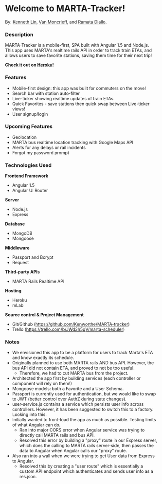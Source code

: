 # Welcome to MARTA-Tracker!
By: [Kenneth Lin](https://github.com/Kenworthe), [Van Moncrieff](https://github.com/vanmoncrieff), and [Ramata Diallo](https://github.com/ramata).

### Description

MARTA-Tracker is a mobile-first, SPA built with Angular 1.5 and Node.js. This app uses MARTA's realtime rails API in order to track train ETAs, and allows users to save favorite stations, saving them time for their next trip!

  **Check it out on [Heroku](http://marta-tracker.herokuapp.com/)!**

### Features

* Mobile-first design: this app was built for commuters on the move!
* Search bar with station auto-filter
* Live-ticker showing realtime updates of train ETAs
* Quick Favorites - save stations then quick swap between Live-ticker views!
* User signup/login

### Upcoming Features

* Geolocation
* MARTA bus realtime location tracking with Google Maps API
* Alerts for any delays or rail incidents
* Forgot my password prompt

### Technologies Used

**Frontend Framework**
* Angular 1.5
* Angular UI Router

**Server**

* Node.js
* Express

**Database**
* MongoDB
* Mongoose

**Middleware**
* Passport and Bcrypt
* Request

**Third-party APIs**

* MARTA Rails Realtime API

**Hosting**
* Heroku
* mLab

**Source control & Project Management**
* Git/Github (https://github.com/Kenworthe/MARTA-tracker)
* Trello (https://trello.com/b/JWd3h5gV/marta-scheduler)

### Notes

* We envisioned this app to be a platform for users to track Marta's ETA and know exactly its schedule.
* Originally planned to use both MARTA rails AND bus API.  However, the bus API did not contain ETA, and proved to not be too useful.
   * Therefore, we had to cut MARTA bus from the project.
* Architected the app first by building services (each controller or component will rely on them!)
* Mongoose models: both a Favorite and a User Schema.
* Passport is currently used for authentication, but we would like to swap to JWT (better control over AuthZ during state changes).
* user-service.js contains a service which persists user info across controllers. However, it has been suggested to switch this to a factory. Looking into this.
* Initially wanted to front-load the app as much as possible. Testing limits of what Angular can do. 
   * Ran into major CORS error when Angular service was trying to directly call MARTA rails and bus API.
   * Resolved this error by building a "proxy" route in our Express server, which does the calling to MARTA rails server-side, then passes the data to Angular when Angular calls our "proxy" route.
* Also ran into a wall when we were trying to get User data from Express to Angular.
   * Resolved this by creating a "user route" which is essentially a custom API endpoint which authenticates and sends user info as a res.json.

